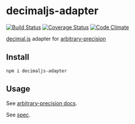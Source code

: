 # decimaljs-adapter

[![Build Status](https://travis-ci.org/javiercejudo/decimaljs-adapter.svg)](https://travis-ci.org/javiercejudo/decimaljs-adapter)
[![Coverage Status](https://coveralls.io/repos/javiercejudo/decimaljs-adapter/badge.svg?branch=master)](https://coveralls.io/r/javiercejudo/decimaljs-adapter?branch=master)
[![Code Climate](https://codeclimate.com/github/javiercejudo/decimaljs-adapter/badges/gpa.svg)](https://codeclimate.com/github/javiercejudo/decimaljs-adapter)

[decimal.js](https://github.com/MikeMcl/decimal.js) adapter for
[arbitrary-precision](https://github.com/javiercejudo/arbitrary-precision)

## Install

    npm i decimaljs-adapter

## Usage

See [arbitrary-precision docs](https://github.com/javiercejudo/arbitrary-precision/blob/master/README.md#usage).

See [spec](test/spec.js).
